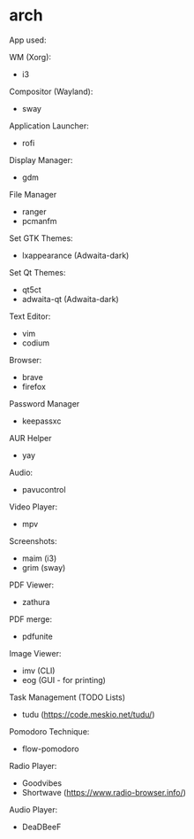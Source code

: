# arch
App used:

WM (Xorg):
  - i3

Compositor (Wayland):
  - sway

Application Launcher:
  - rofi

Display Manager:
  - gdm

File Manager
  - ranger
  - pcmanfm

Set GTK Themes:
  - lxappearance (Adwaita-dark)

Set Qt Themes:
  - qt5ct
  - adwaita-qt (Adwaita-dark)

Text Editor:
  - vim
  - codium

Browser:
  - brave
  - firefox

Password Manager
  - keepassxc

AUR Helper
  - yay

Audio:
  - pavucontrol

Video Player:
  - mpv

Screenshots:
  - maim (i3)
  - grim (sway)

PDF Viewer:
  - zathura

PDF merge:
  - pdfunite

Image Viewer:
  - imv (CLI)
  - eog (GUI - for printing)

Task Management (TODO Lists)
  - tudu (https://code.meskio.net/tudu/)

Pomodoro Technique:
  - flow-pomodoro

Radio Player:
  - Goodvibes
  - Shortwave (https://www.radio-browser.info/)

Audio Player:
  - DeaDBeeF






